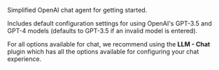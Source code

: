 Simplified OpenAI chat agent for getting started.

Includes default configuration settings for using OpenAI's GPT-3.5 and GPT-4 models (defaults to GPT-3.5 if an invalid model is entered). 

For all options available for chat, we recommend using the **LLM - Chat** plugin which has all the options available for configuring your chat experience.